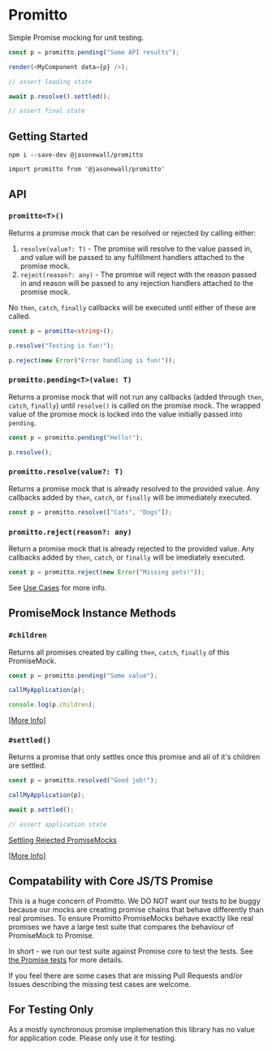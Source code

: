 # Promitto

Simple Promise mocking for unit testing.

```typescript
const p = promitto.pending("Some API results");

render(<MyComponent data={p} />);

// assert loading state

await p.resolve().settled();

// assert final state
```

## Getting Started

`npm i --save-dev @jasonewall/promitto`

`import promitto from '@jasonewall/promitto'`

## API

### `promitto<T>()`

Returns a promise mock that can be resolved or rejected by calling either:

1. `resolve(value?: T)` - The promise will resolve to the value passed in, and value will be passed to any fulfillment handlers attached to the promise mock.
2. `reject(reason?: any)` - The promise will reject with the reason passed in and reason will be passed to any rejection handlers attached to the promise mock.

No `then`, `catch`, `finally` callbacks will be executed until either of these are called.

```ts
const p = promitto<string>();

p.resolve("Testing is fun!");

p.reject(new Error("Error handling is fun!"));
```

### `promitto.pending<T>(value: T)`

Returns a promise mock that will not run any callbacks (added through `then`, `catch`, `finally`) until `resolve()` is called on the promise mock. The wrapped value of the promise mock is locked into the value initially passed into `pending`.

```ts
const p = promitto.pending("Hello!");

p.resolve();
```

### `promitto.resolve(value?: T)`

Returns a promise mock that is already resolved to the provided value. Any callbacks added by `then`, `catch`, or `finally` will be immediately executed.

```ts
const p = promitto.resolve(["Cats", "Dogs"]);
```

### `promitto.reject(reason?: any)`

Return a promise mock that is already rejected to the provided value. Any callbacks added by `then`, `catch`, or `finally` will be imediately executed.

```ts
const p = promitto.reject(new Error("Missing pets!"));
```

See [Use Cases](./USECASES.md#first-the-entry-point-functions) for more info.

## PromiseMock Instance Methods

### `#children`

Returns all promises created by calling `then`, `catch`, `finally` of this PromiseMock.

```ts
const p = promitto.pending("Some value");

callMyApplication(p);

console.log(p.children);
```

[[More Info](./USECASES.md#children)]

### `#settled()`

Returns a promise that only settles once this promise and all of it's children are settled.

```ts
const p = promitto.resolved("Good job!");

callMyApplication(p);

await p.settled();

// assert application state
```

[Settling Rejected PromiseMocks](./USECASES.md#settling-rejected-promisemocks)

[[More Info](./USECASES.md#settled)]

## Compatability with Core JS/TS Promise

This is a huge concern of Promitto. We DO NOT want our tests to be buggy because our mocks are creating promise chains that behave differently than real promises. To ensure Promitto PromiseMocks behave exactly like real promises we have a large test suite that compares the behaviour of PromiseMock to Promise.

In short - we run our test suite against Promise core to test the tests. See [the Promise tests](./tests/Promise.test.ts) for more details.

If you feel there are some cases that are missing Pull Requests and/or Issues describing the missing test cases are welcome.

## For Testing Only

As a mostly synchronous promise implemenation this library has no value for application code. Please only use it for testing.
